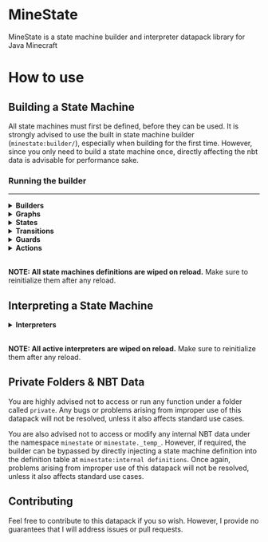 # MineState

MineState is a state machine builder and interpreter datapack library for Java Minecraft

# How to use

## Building a State Machine

All state machines must first be defined, before they can be used. It is strongly advised to use the built in state machine builder (`minestate:builder/`), especially when building for the first time. However, since you only need to build a state machine once, directly affecting the nbt data is advisable for performance sake.

### Running the builder

<hr>
<details>
  <summary><strong>Builders</strong></summary>

A builder is the overall data structure used to define a new state machine via function calls

<details>
  <summary><strong>New</strong></summary>

Start the builder like so, giving it a name via macro. Note that any builder in progress will be permanently overwritten when starting a new builder.

```mcfunction
function minestate:builder/new {name:"<MachineName>"}
```

</details>
<details>
  <summary><strong>Finalize</strong></summary>

Finalize the builder like so. The builder will then be verified for validity, guards and actions will be linked, and the builder will be simplified into a definition. The definition will then be saved to the definition registry, ready for the interpreter

```mcfunction
function minestate:builder/finalize
```

</details>

<hr>
</details>

<details>
  <summary><strong>Graphs</strong></summary>

MineState state machines can run multiple state machines in parallel. Each of these sub-machines is called a "graph". Graphs are independant of each other's state, but all recieve the same events during interpretation.

<details>
  <summary><strong>New</strong></summary>

Create a new graph like so, giving it a name via macro. Note that any graph in progress will be permanently overwritten when creating a new graph.

```mcfunction
function minestate:builder/graph/new {name:"<GraphName>"}
```

</details>
<details>
  <summary><strong>Set Initial</strong></summary>

Set the target initial state for this graph via macro. This will overwrite any initial state already set.

An initial state **_must_** be set for the graph to be valid.

```mcfunction
function minestate:builder/graph/set_initial {target:"<StateName>"}
```

</details>
<details>
  <summary><strong>Finalize</strong></summary>

Finalize the graph like so. The graph will then be verified for validity, and the graph will be traversed, eliminating unused states. The graph will then be saved as part of the current builder.

```mcfunction
function minestate:builder/graph/finalize
```

</details>

<hr>
</details>

<details>
  <summary><strong>States</strong></summary>

Every graph can be represented be a current state, and a finite number of states in which it can become. States are one of the critical components of a state machine.

<details>
  <summary><strong>New</strong></summary>

Create a new state like so, giving it a name via macro. Note that any state in progress will be permanently overwritten when creating a new state.

```mcfunction
function minestate:builder/graph/states/new {name:"<StateName>"}
```

</details>
<details>
  <summary><strong>Finalize</strong></summary>

Finalize the state like so. The state will be saved in the current graph.

```mcfunction
function minestate:builder/graph/states/finalize
```

</details>

<hr>
</details>

<details>
  <summary><strong>Transitions</strong></summary>

All states are connected by transitions, which define how, and when states will change. Transitions are one of the critical components of a state machine.

  <details>
  <summary><strong>New</strong></summary>

Create a new transition like so, giving it a name via macro. **The name of the transition should be the name of the event intended to trigger this transition**. Note that any transition in progress will be permanently overwritten when creating a new transition.

```mcfunction
function minestate:builder/graph/states/transitions/new {name:"<TransitionName>"}
```

</details>
<details>
  <summary><strong>Add Target</strong></summary>

Add a new target to this transition like so. Targets **require** a target state to transition to, an array of guards to check, and an array of actions to call. Leave an array empty if you do not wish for this to occur.

Targets will interpreted sequentially, in the order of creation, until either a valid route can be found, or no route is found.

```mcfunction
function minestate:builder/graph/states/transitions/add_target {target:"<StateName>",actions:["<ActionName>"],guards:["<GuardName>"]}
```

</details>
<details>
  <summary><strong>Finalize</strong></summary>

Finalize the transition like so. The transition will then be saved to the state.

```mcfunction
function minestate:builder/finalize
```

</details>

<hr>
</details>

<details>
<summary><strong>Guards</strong></summary>
  
A guard function is used to validate if a transition should occur. All guards should return a value, or fail. While interpreting a transition, if any guard fails, or does not exist, the transition will proceed to the next target, ignoring the current one.

If a transition has no valid targets, the state will remain the same.

<details>
  <summary><strong>New</strong></summary>

Register a new guard like so, giving it a name and a target function. Note that any guard with the same name will be permanently overwritten when creating a new guard.

**Note: `<GuardName>` represents the name used when defining a transition. `<Function>` represents the namespaced name of the guard function to call.** (For example, `<Function>` could be `"mydatapack:example_function"`)

```mcfunction
function minestate:builder/guards/new {name:"<GuardName>", target:"<Function>"}
```

</details>

<hr>
</details>

<details>
<summary><strong>Actions</strong></summary>
  
An action function is used to create side effects from the state machine. This is the recommended method to recieve an output from the state machine

All actions that are called will be called with the following macros:

- `interpreter`
  - The name of the interpreter being run
- `machine`
  - The name of the state machine from the definition registry
- `graph`
  - The name of the graph that is transitioning
- `event`
  - The name of the event that is triggering (the name of the transition)
- `from`
  - The name of the state which the state machine is transitioning _from_
- `to`
  - The name of the state which the state machine is transitioning _to_
- `final`
  - A binary value (`0b` or `1b`) stating whether the state the machine is transitioning to has any transitions. Will be `1b` if there are **no** transitions on the state (a.k.a. the state is a "final" variant).

<details>
  <summary><strong>New</strong></summary>

Register a new action like so, giving it a name and a target function. Note that any action with the same name will be permanently overwritten when creating a new action.

**Note: `<ActionName>` represents the name used when defining a transition. `<Function>` represents the namespaced name of the guard function to call.** (For example, `<Function>` could be `"mydatapack:example_function"`)

```mcfunction
function minestate:builder/actions/new {name:"<ActionsName>", target:"<Function>"}
```

</details>

<hr>
</details>

<br>

**NOTE: All state machines definitions are wiped on reload.** Make sure to reinitialize them after any reload.

## Interpreting a State Machine

<details>
  <summary><strong>Interpreters</strong></summary>

An interpreter takes a state machine definition, and traverses all graphs in response to events, starting from the initial state on each graph.

<details>
  <summary><strong>Start</strong></summary>

Start a new interpreter like so, giving it a name, and a target state machine to run. Note that any interpreter with the same name will be permanently overwritten when creating a new interpreter.

Each graph in the state machine will start at its respective initial state.

You may start multiple interpreters off of one definition, and they will run independantly of one another.

```mcfunction
function minestate:interpreter/start {name:"<InterpreterName>", target:"<MachineName>"}
```

</details>
<details>
  <summary><strong>Transition</strong></summary>

Transition **all** graphs inside a state machine by triggering a sequence of events, which are triggered sequentially, possibly resulting in state transitions.

If there are no targets for this event, or all targets fail to pass their guards, then a graph will remain in the same state, triggering no actions. However, this is intended behaviour, and will not trigger an erroring fail.

Any transition that occurs that has linked actions will trigger all actions, passing the relevant macros.

```mcfunction
function minestate:interpreter/transition {target:"<InterpreterName>", events: ["<EventName>"]}
```

</details>
<details>
  <summary><strong>Stop</strong></summary>

Stop an interpreter, deleting it permanently. (Note that this does **not** delete the state machine definition, simply the state machine interpreter)

```mcfunction
function minestate:interpreter/stop {target:"<InterpreterName>"}
```

</details>

<hr>
</details>

<br>

**NOTE: All active interpreters are wiped on reload.** Make sure to reinitialize them after any reload.

## Private Folders & NBT Data

You are highly advised not to access or run any function under a folder called `private`. Any bugs or problems arising from improper use of this datapack will not be resolved, unless it also affects standard use cases.

You are also advised not to access or modify any internal NBT data under the namespace `minestate` or `minestate._temp_`. However, if required, the builder can be bypassed by directly injecting a state machine definition into the definition table at `minestate:internal definitions`. Once again, problems arising from improper use of this datapack will not be resolved, unless it also affects standard use cases.

## Contributing

Feel free to contribute to this datapack if you so wish. However, I provide no guarantees that I will address issues or pull requests.

